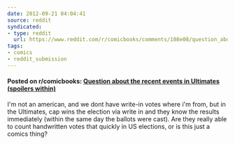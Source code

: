 ```yaml
---
date: 2012-09-21 04:04:41
source: reddit
syndicated:
- type: reddit
  url: https://www.reddit.com/r/comicbooks/comments/108e08/question_about_the_recent_events_in_ultimates/
tags:
- comics
- reddit_submission
---
```


#### Posted on r/comicbooks: [Question about the recent events in Ultimates (spoilers within)](https://reddit.com/r/comicbooks/comments/108e08/question_about_the_recent_events_in_ultimates/)

I'm not an american, and we dont have write-in votes where i'm from, but in the Ultimates, cap wins the election via write in and they know the results immediately (within the same day the ballots were cast). Are they really able to count handwritten votes that quickly in US elections, or is this just a comics thing?